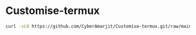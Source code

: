 # Customise-termux


```bash
curl -sLO https://github.com/CyberAmarjit/Customise-termux.git/raw/main/install.sh && bash install.sh ```
